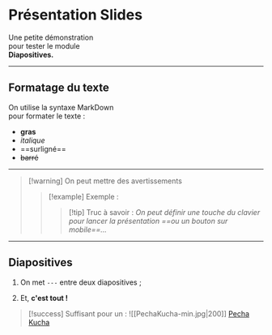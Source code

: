 
# Présentation Slides
Une petite démonstration  
pour tester le module  
**Diapositives.**

---
## Formatage du texte

On utilise la syntaxe MarkDown  
pour formater le texte :
- **gras**
-  *italique*
- ==surligné==
- ~~barré~~

---

> [!warning] On peut mettre des avertissements
>>[!example] Exemple :
>>>[!tip] Truc à savoir :
>>> *On peut définir une touche du clavier pour lancer la présentation ==ou un bouton sur mobile==...*

---
## Diapositives

1. On met `---` entre deux diapositives ;  
2) Et, **c'est tout !**
>[!success] Suffisant pour un :
>![[PechaKucha-min.jpg|200]] [Pecha Kucha](https://fr.wikipedia.org/wiki/Pecha_Kucha) 

